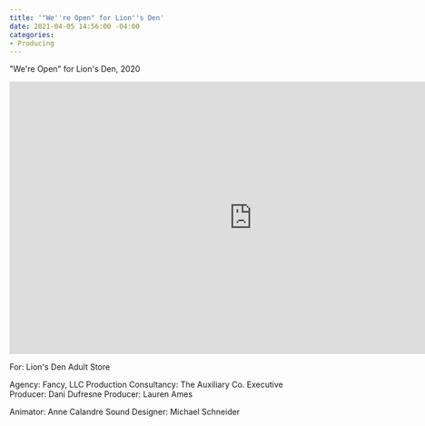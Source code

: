 ```yaml
---
title: '"We''re Open" for Lion''s Den'
date: 2021-04-05 14:56:00 -04:00
categories:
- Producing
---
```


"We're Open" for Lion's Den, 2020

<iframe width="854" height="480" src="https://vimeo.com/426295071 "frameborder="0" allow="accelerometer; autoplay; clipboard-write; encrypted-media; gyroscope; picture-in-picture" allowfullscreen></iframe>

For: Lion's Den Adult Store

Agency: Fancy, LLC
Production Consultancy: The Auxiliary Co.
Executive Producer: Dani Dufresne
Producer: Lauren Ames

Animator: Anne Calandre
Sound Designer: Michael Schneider


